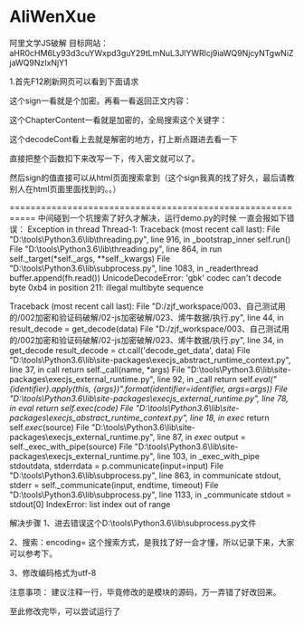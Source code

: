 # AliWenXue
阿里文学JS破解
目标网站：aHR0cHM6Ly93d3cuYWxpd3guY29tLmNuL3JlYWRlcj9iaWQ9NjcyNTgwNiZjaWQ9NzIxNjY1


1.首先F12刷新网页可以看到下面请求



这个sign一看就是个加密。再看一看返回正文内容：

这个ChapterContent一看就是加密的，全局搜索这个关键字：

这个decodeCont看上去就是解密的地方，打上断点跟进去看一下

直接把整个函数扣下来改写一下，传入密文就可以了。

然后sign的值直接可以从html页面搜索拿到（这个sign我真的找了好久，最后请教别人在html页面里面找到的。。）


===========================================================
中间碰到一个坑搜索了好久才解决，运行demo.py的时候
一直会报如下错误：
Exception in thread Thread-1:
Traceback (most recent call last):
  File "D:\tools\Python3.6\lib\threading.py", line 916, in _bootstrap_inner
    self.run()
  File "D:\tools\Python3.6\lib\threading.py", line 864, in run
    self._target(*self._args, **self._kwargs)
  File "D:\tools\Python3.6\lib\subprocess.py", line 1083, in _readerthread
    buffer.append(fh.read())
UnicodeDecodeError: 'gbk' codec can't decode byte 0xb4 in position 211: illegal multibyte sequence

Traceback (most recent call last):
  File "D:/zjf_workspace/003、自己测试用的/002加密和验证码破解/02-js加密破解/023、烯牛数据/执行.py", line 44, in <module>
    result_decode = get_decode(data)
  File "D:/zjf_workspace/003、自己测试用的/002加密和验证码破解/02-js加密破解/023、烯牛数据/执行.py", line 34, in get_decode
    result_decode = ct.call('decode_get_data', data)
  File "D:\tools\Python3.6\lib\site-packages\execjs\_abstract_runtime_context.py", line 37, in call
    return self._call(name, *args)
  File "D:\tools\Python3.6\lib\site-packages\execjs\_external_runtime.py", line 92, in _call
    return self._eval("{identifier}.apply(this, {args})".format(identifier=identifier, args=args))
  File "D:\tools\Python3.6\lib\site-packages\execjs\_external_runtime.py", line 78, in _eval
    return self.exec_(code)
  File "D:\tools\Python3.6\lib\site-packages\execjs\_abstract_runtime_context.py", line 18, in exec_
    return self._exec_(source)
  File "D:\tools\Python3.6\lib\site-packages\execjs\_external_runtime.py", line 87, in _exec_
    output = self._exec_with_pipe(source)
  File "D:\tools\Python3.6\lib\site-packages\execjs\_external_runtime.py", line 103, in _exec_with_pipe
    stdoutdata, stderrdata = p.communicate(input=input)
  File "D:\tools\Python3.6\lib\subprocess.py", line 863, in communicate
    stdout, stderr = self._communicate(input, endtime, timeout)
  File "D:\tools\Python3.6\lib\subprocess.py", line 1133, in _communicate
    stdout = stdout[0]
IndexError: list index out of range


解决步骤
1、进去错误这个D:\tools\Python3.6\lib\subprocess.py文件


2、搜索：encoding=
这个搜索方式，是我找了好一会才懂，所以记录下来，大家可以参考下。

3、修改编码格式为utf-8

注意事项：
建议注释一行，毕竟修改的是模块的源码，万一弄错了好改回来。



至此修改完毕，可以尝试运行了
